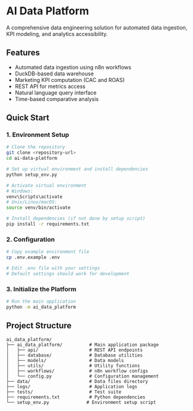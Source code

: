 # AI Data Platform

A comprehensive data engineering solution for automated data ingestion, KPI modeling, and analytics accessibility.

## Features

- Automated data ingestion using n8n workflows
- DuckDB-based data warehouse
- Marketing KPI computation (CAC and ROAS)
- REST API for metrics access
- Natural language query interface
- Time-based comparative analysis

## Quick Start

### 1. Environment Setup

```bash
# Clone the repository
git clone <repository-url>
cd ai-data-platform

# Set up virtual environment and install dependencies
python setup_env.py

# Activate virtual environment
# Windows:
venv\Scripts\activate
# Unix/Linux/macOS:
source venv/bin/activate

# Install dependencies (if not done by setup script)
pip install -r requirements.txt
```

### 2. Configuration

```bash
# Copy example environment file
cp .env.example .env

# Edit .env file with your settings
# Default settings should work for development
```

### 3. Initialize the Platform

```bash
# Run the main application
python -m ai_data_platform
```

## Project Structure

```
ai_data_platform/
├── ai_data_platform/          # Main application package
│   ├── api/                   # REST API endpoints
│   ├── database/              # Database utilities
│   ├── models/                # Data models
│   ├── utils/                 # Utility functions
│   ├── workflows/             # n8n workflow configs
│   └── config.py              # Configuration management
├── data/                      # Data files directory
├── logs/                      # Application logs
├── tests/                     # Test suite
├── requirements.txt           # Python dependencies
└── setup_env.py              # Environment setup script
```